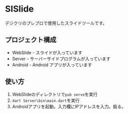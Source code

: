 # SISlide

デジクリのプレプロで使用したスライドツールです。

## プロジェクト構成

* WebSlide - スライドが入っています
* Server - サーバーサイドプログラムが入っています
* Android - Android アプリが入っています

## 使い方

1. WebSlideのディレクトリで`pub serve`を実行
2. `dart Server\bin\main.dart`を実行
3. Androidアプリを起動。入力欄にIPアドレスを入力。振る。
